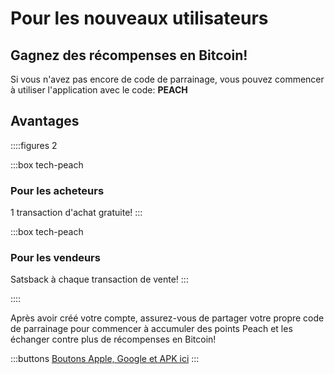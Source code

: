 # Pour les nouveaux utilisateurs
## Gagnez des récompenses en Bitcoin!

Si vous n'avez pas encore de code de parrainage, vous pouvez commencer à utiliser l'application avec le code: **PEACH**

## Avantages
::::figures 2

:::box tech-peach
### Pour les acheteurs
1 transaction d'achat gratuite!
:::

:::box tech-peach
### Pour les vendeurs
Satsback à chaque transaction de vente!
:::

::::

Après avoir créé votre compte, assurez-vous de partager votre propre code de parrainage pour commencer à accumuler des points Peach et les échanger contre plus de récompenses en Bitcoin!

:::buttons
[Boutons Apple, Google et APK ici]()
:::
